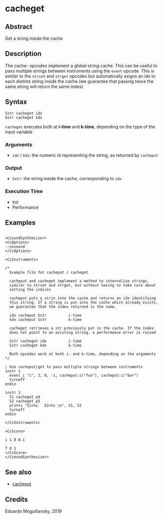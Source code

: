 # cacheget

## Abstract

Get a string inside the cache


## Description

The cache- opcodes implement a global string cache. This can be useful to
pass multiple strings between instruments using the `event` opcode. This is
similar to the `strset` and `strget` opcodes but automatically asigns an idx
to each distints string inside the cache (we guarantee that passing twice 
the same string will return the same index)

## Syntax

    Sstr cacheget idx
    Sstr cacheget kdx
    
`cacheget` executes both at **i-time** and **k-time**, depending on the type of
the input variable

### Arguments

* `idx` / `kdx`: the numeric id representing the string, as returned by `cacheput`

### Output

* `Sstr`: the string inside the cache, corresponding to `idx`


### Execution Time

* Init 
* Performance

## Examples

```csound 

<CsoundSynthesizer>
<CsOptions>
--nosound
</CsOptions>

<CsInstruments>

/*
  Example file for cacheput / cacheget

  cacheput and cacheget implement a method to internalize strings,
  similar to strset and strget, but without having to take care about
  setting the indices

  cacheput puts a strin into the cache and returns an idx identifying 
  this string. If a string is put into the cache which already exists,
  we guarantee that the index returned is the same. 

  idx cacheput Sstr          i-time
  kdx cacheput Sstr          k-time

  cacheget retrieves a str previously put in the cache. If the index
  does not point to an existing string, a performance error is raised

  Sstr cacheget idx          i-time
  Sstr cacheget kdx          k-time

  Both opcodes work at both i- and k-time, depending on the arguments
*/

; Use cacheput/get to pass multiple strings between instruments
instr 1  
  event_i "i", 2, 0, -1, cacheput:i("foo"), cacheput:i("bar")
  turnoff
endin

instr 2
  S1 cacheget p4
  S2 cacheget p5
  prints "S1=%s   S2=%s \n", S1, S2
  turnoff
endin

</CsInstruments>

<CsScore>

i 1 0 0.1

f 0 1
</CsScore>
</CsoundSynthesizer>

```


## See also

* [cacheput](cacheput.md)

## Credits

Eduardo Moguillansky, 2019
